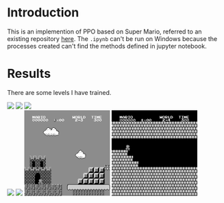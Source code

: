 # Introduction
This is an implemention of PPO based on Super Mario, referred to an existing repository [here](https://github.com/uvipen/Super-mario-bros-PPO-pytorch). The `.ipynb` can't be run on Windows because the processes created can't find the methods defined in jupyter notebook.

# Results
There are some levels I have trained.
<p align="left">
  <img src="gif/mario_1_1.gif" width="200">
  <img src="gif/mario_1_2.gif" width="200">
  <img src="gif/mario_1_4.gif" width="200"><br/>
  <img src="gif/mario_2_1.gif" width="200">
  <img src="gif/mario_2_2.gif" width="200">
  <img src="gif/mario_2_3.gif" width="200">
  <img src="gif/mario_2_4.gif" width="200"><br/>
</p>